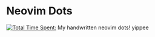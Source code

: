# Neovim Dots

[![Total Time Spent: ](https://wakatime.com/badge/user/d40f8d42-5a14-4981-a36e-39f7bd209ef3/project/98abadbd-ad46-487f-b795-806115303af4.svg)](https://wakatime.com/badge/user/d40f8d42-5a14-4981-a36e-39f7bd209ef3/project/98abadbd-ad46-487f-b795-806115303af4)
My handwritten neovim dots! yippee



